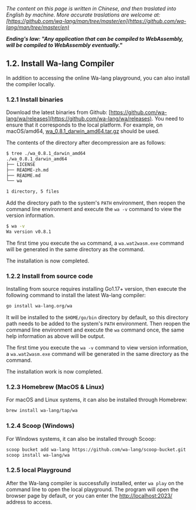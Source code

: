 *The content on this page is written in Chinese, and then traslated into English by machine. More accurate traslations are welcome at: [https://github.com/wa-lang/man/tree/master/en](https://github.com/wa-lang/man/tree/master/en)*

***Ending's law: "Any application that can be compiled to WebAssembly, will be compiled to WebAssembly eventually."***

## 1.2. Install Wa-lang Compiler

In addition to accessing the online Wa-lang playground, you can also install the compiler locally.

### 1.2.1 Install binaries

Download the latest binaries from Github: [https://github.com/wa-lang/wa/releases](https://github.com/wa-lang/wa/releases). You need to ensure that it corresponds to the local platform. For example, on macOS/amd64, [wa_0.8.1_darwin_amd64.tar.gz](https://github.com/wa-lang/wa/releases/download/v0.8.1/wa_0.8.1_darwin_amd64.tar.gz) should be used.

The contents of the directory after decompression are as follows:

``` zsh
$ tree ./wa_0.8.1_darwin_amd64
./wa_0.8.1_darwin_amd64
├── LICENSE
├── README-zh.md
├── README.md
└── wa

1 directory, 5 files
```

Add the directory path to the system's `PATH` environment, then reopen the command line environment and execute the `wa -v` command to view the version information.

``` zsh
$ wa -v
Wa version v0.8.1
```

The first time you execute the `wa` command, a `wa.wat2wasm.exe` command will be generated in the same directory as the command.

The installation is now completed.

### 1.2.2 Install from source code

Installing from source requires installing Go1.17+ version, then execute the following command to install the latest Wa-lang compiler:

``` zsh
go install wa-lang.org/wa
```

It will be installed to the `$HOME/go/bin` directory by default, so this directory path needs to be added to the system's `PATH` environment.
Then reopen the command line environment and execute the `wa` command once, the same help information as above will be output.

The first time you execute the `wa -v` command to view version information, a `wa.wat2wasm.exe` command will be generated in the same directory as the command.

The installation work is now completed.

### 1.2.3 Homebrew (MacOS & Linux)

For macOS and Linux systems, it can also be installed through Homebrew:

``` zsh
brew install wa-lang/tap/wa
```

### 1.2.4 Scoop (Windows)

For Windows systems, it can also be installed through Scoop:

``` zsh
scoop bucket add wa-lang https://github.com/wa-lang/scoop-bucket.git
scoop install wa-lang/wa
```

### 1.2.5 local Playground

After the Wa-lang compiler is successfully installed, enter `wa play` on the command line to open the local playground. The program will open the browser page by default, or you can enter the [http://localhost:2023/](http://localhost:2023/) address to access.

